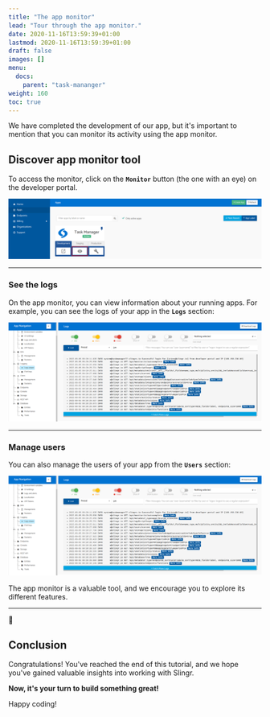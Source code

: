 ```yaml
---
title: "The app monitor"
lead: "Tour through the app monitor."
date: 2020-11-16T13:59:39+01:00
lastmod: 2020-11-16T13:59:39+01:00
draft: false
images: []
menu:
  docs:
    parent: "task-mananger"
weight: 160
toc: true
---
```


We have completed the development of our app, but it's important to mention that you can monitor its activity using the app monitor. 

## Discover app monitor tool

To access the monitor, click on the **`Monitor`** button (the one with an eye) on the developer portal.

![Alt Text](/images/vendor/task-mananger/app-monitor/ap.png)

---

### See the logs

On the app monitor, you can view information about your running apps. For example, you can see the logs of your app in the **`Logs`** section:

![Alt Text](/images/vendor/task-mananger/app-monitor/app.png)

---

### Manage users

You can also manage the users of your app from the **`Users`** section:

![Alt Text](/images/vendor/task-mananger/app-monitor/app.png)

The app monitor is a valuable tool, and we encourage you to explore its different features. 

---

🥳

## Conclusion

Congratulations! You've reached the end of this tutorial, and we hope you've gained valuable insights into working with Slingr.

**Now, it's your turn to build something great!**

Happy coding!